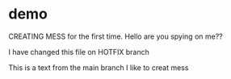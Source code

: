 # demo


CREATING MESS for the first time.
Hello are you spying on me??


I have changed this file on HOTFIX branch


This is a text from the main branch 
I like to creat mess

